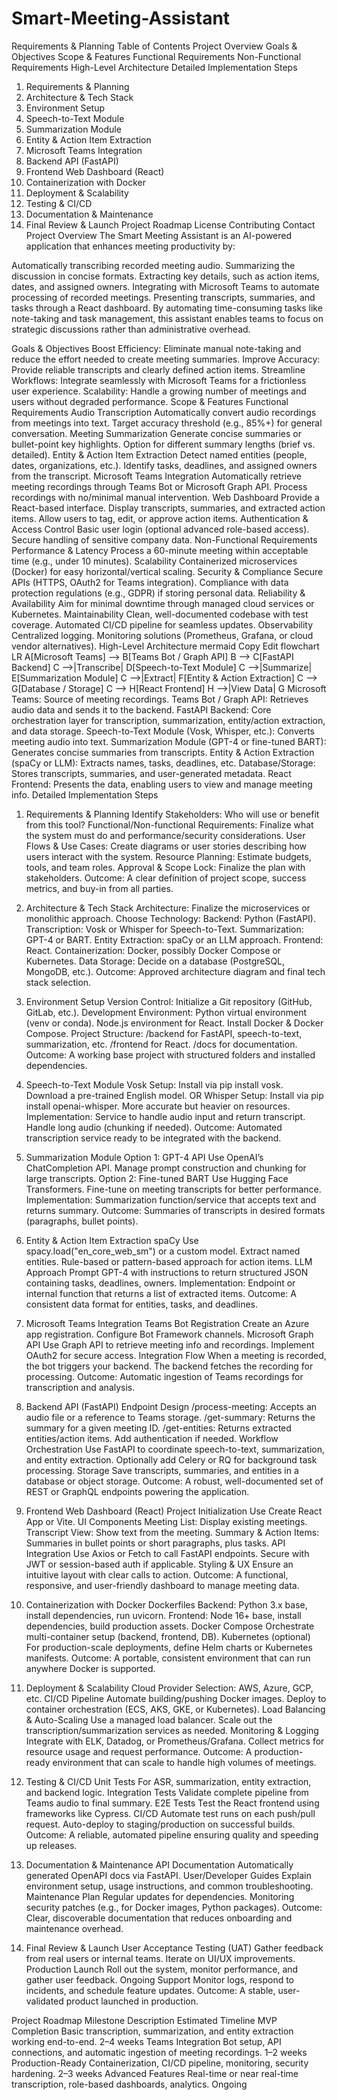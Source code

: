 # Smart-Meeting-Assistant
Requirements &amp; Planning
Table of Contents
Project Overview
Goals & Objectives
Scope & Features
Functional Requirements
Non-Functional Requirements
High-Level Architecture
Detailed Implementation Steps
1. Requirements & Planning
2. Architecture & Tech Stack
3. Environment Setup
4. Speech-to-Text Module
5. Summarization Module
6. Entity & Action Item Extraction
7. Microsoft Teams Integration
8. Backend API (FastAPI)
9. Frontend Web Dashboard (React)
10. Containerization with Docker
11. Deployment & Scalability
12. Testing & CI/CD
13. Documentation & Maintenance
14. Final Review & Launch
Project Roadmap
License
Contributing
Contact
Project Overview
The Smart Meeting Assistant is an AI-powered application that enhances meeting productivity by:

Automatically transcribing recorded meeting audio.
Summarizing the discussion in concise formats.
Extracting key details, such as action items, dates, and assigned owners.
Integrating with Microsoft Teams to automate processing of recorded meetings.
Presenting transcripts, summaries, and tasks through a React dashboard.
By automating time-consuming tasks like note-taking and task management, this assistant enables teams to focus on strategic discussions rather than administrative overhead.

Goals & Objectives
Boost Efficiency: Eliminate manual note-taking and reduce the effort needed to create meeting summaries.
Improve Accuracy: Provide reliable transcripts and clearly defined action items.
Streamline Workflows: Integrate seamlessly with Microsoft Teams for a frictionless user experience.
Scalability: Handle a growing number of meetings and users without degraded performance.
Scope & Features
Functional Requirements
Audio Transcription
Automatically convert audio recordings from meetings into text.
Target accuracy threshold (e.g., 85%+) for general conversation.
Meeting Summarization
Generate concise summaries or bullet-point key highlights.
Option for different summary lengths (brief vs. detailed).
Entity & Action Item Extraction
Detect named entities (people, dates, organizations, etc.).
Identify tasks, deadlines, and assigned owners from the transcript.
Microsoft Teams Integration
Automatically retrieve meeting recordings through Teams Bot or Microsoft Graph API.
Process recordings with no/minimal manual intervention.
Web Dashboard
Provide a React-based interface.
Display transcripts, summaries, and extracted action items.
Allow users to tag, edit, or approve action items.
Authentication & Access Control
Basic user login (optional advanced role-based access).
Secure handling of sensitive company data.
Non-Functional Requirements
Performance & Latency
Process a 60-minute meeting within acceptable time (e.g., under 10 minutes).
Scalability
Containerized microservices (Docker) for easy horizontal/vertical scaling.
Security & Compliance
Secure APIs (HTTPS, OAuth2 for Teams integration).
Compliance with data protection regulations (e.g., GDPR) if storing personal data.
Reliability & Availability
Aim for minimal downtime through managed cloud services or Kubernetes.
Maintainability
Clean, well-documented codebase with test coverage.
Automated CI/CD pipeline for seamless updates.
Observability
Centralized logging.
Monitoring solutions (Prometheus, Grafana, or cloud vendor alternatives).
High-Level Architecture
mermaid
Copy
Edit
flowchart LR
    A[Microsoft Teams] --> B[Teams Bot / Graph API]
    B --> C[FastAPI Backend]
    C -->|Transcribe| D[Speech-to-Text Module]
    C -->|Summarize| E[Summarization Module]
    C -->|Extract| F[Entity & Action Extraction]
    C --> G[Database / Storage]
    C --> H[React Frontend]
    H -->|View Data| G
Microsoft Teams: Source of meeting recordings.
Teams Bot / Graph API: Retrieves audio data and sends it to the backend.
FastAPI Backend: Core orchestration layer for transcription, summarization, entity/action extraction, and data storage.
Speech-to-Text Module (Vosk, Whisper, etc.): Converts meeting audio into text.
Summarization Module (GPT-4 or fine-tuned BART): Generates concise summaries from transcripts.
Entity & Action Extraction (spaCy or LLM): Extracts names, tasks, deadlines, etc.
Database/Storage: Stores transcripts, summaries, and user-generated metadata.
React Frontend: Presents the data, enabling users to view and manage meeting info.
Detailed Implementation Steps
1. Requirements & Planning
Identify Stakeholders: Who will use or benefit from this tool?
Functional/Non-functional Requirements: Finalize what the system must do and performance/security considerations.
User Flows & Use Cases: Create diagrams or user stories describing how users interact with the system.
Resource Planning: Estimate budgets, tools, and team roles.
Approval & Scope Lock: Finalize the plan with stakeholders.
Outcome: A clear definition of project scope, success metrics, and buy-in from all parties.

2. Architecture & Tech Stack
Architecture: Finalize the microservices or monolithic approach.
Choose Technology:
Backend: Python (FastAPI).
Transcription: Vosk or Whisper for Speech-to-Text.
Summarization: GPT-4 or BART.
Entity Extraction: spaCy or an LLM approach.
Frontend: React.
Containerization: Docker, possibly Docker Compose or Kubernetes.
Data Storage: Decide on a database (PostgreSQL, MongoDB, etc.).
Outcome: Approved architecture diagram and final tech stack selection.

3. Environment Setup
Version Control: Initialize a Git repository (GitHub, GitLab, etc.).
Development Environment:
Python virtual environment (venv or conda).
Node.js environment for React.
Install Docker & Docker Compose.
Project Structure:
/backend for FastAPI, speech-to-text, summarization, etc.
/frontend for React.
/docs for documentation.
Outcome: A working base project with structured folders and installed dependencies.

4. Speech-to-Text Module
Vosk Setup:
Install via pip install vosk.
Download a pre-trained English model.
OR Whisper Setup:
Install via pip install openai-whisper.
More accurate but heavier on resources.
Implementation:
Service to handle audio input and return transcript.
Handle long audio (chunking if needed).
Outcome: Automated transcription service ready to be integrated with the backend.

5. Summarization Module
Option 1: GPT-4 API
Use OpenAI’s ChatCompletion API.
Manage prompt construction and chunking for large transcripts.
Option 2: Fine-tuned BART
Use Hugging Face Transformers.
Fine-tune on meeting transcripts for better performance.
Implementation:
Summarization function/service that accepts text and returns summary.
Outcome: Summaries of transcripts in desired formats (paragraphs, bullet points).

6. Entity & Action Item Extraction
spaCy
Use spacy.load("en_core_web_sm") or a custom model.
Extract named entities.
Rule-based or pattern-based approach for action items.
LLM Approach
Prompt GPT-4 with instructions to return structured JSON containing tasks, deadlines, owners.
Implementation:
Endpoint or internal function that returns a list of extracted items.
Outcome: A consistent data format for entities, tasks, and deadlines.

7. Microsoft Teams Integration
Teams Bot Registration
Create an Azure app registration.
Configure Bot Framework channels.
Microsoft Graph API
Use Graph API to retrieve meeting info and recordings.
Implement OAuth2 for secure access.
Integration Flow
When a meeting is recorded, the bot triggers your backend.
The backend fetches the recording for processing.
Outcome: Automatic ingestion of Teams recordings for transcription and analysis.

8. Backend API (FastAPI)
Endpoint Design
/process-meeting: Accepts an audio file or a reference to Teams storage.
/get-summary: Returns the summary for a given meeting ID.
/get-entities: Returns extracted entities/action items.
Add authentication if needed.
Workflow Orchestration
Use FastAPI to coordinate speech-to-text, summarization, and entity extraction.
Optionally add Celery or RQ for background task processing.
Storage
Save transcripts, summaries, and entities in a database or object storage.
Outcome: A robust, well-documented set of REST or GraphQL endpoints powering the application.

9. Frontend Web Dashboard (React)
Project Initialization
Use Create React App or Vite.
UI Components
Meeting List: Display existing meetings.
Transcript View: Show text from the meeting.
Summary & Action Items: Summaries in bullet points or short paragraphs, plus tasks.
API Integration
Use Axios or Fetch to call FastAPI endpoints.
Secure with JWT or session-based auth if applicable.
Styling & UX
Ensure an intuitive layout with clear calls to action.
Outcome: A functional, responsive, and user-friendly dashboard to manage meeting data.

10. Containerization with Docker
Dockerfiles
Backend: Python 3.x base, install dependencies, run uvicorn.
Frontend: Node 16+ base, install dependencies, build production assets.
Docker Compose
Orchestrate multi-container setup (backend, frontend, DB).
Kubernetes (optional)
For production-scale deployments, define Helm charts or Kubernetes manifests.
Outcome: A portable, consistent environment that can run anywhere Docker is supported.

11. Deployment & Scalability
Cloud Provider Selection: AWS, Azure, GCP, etc.
CI/CD Pipeline
Automate building/pushing Docker images.
Deploy to container orchestration (ECS, AKS, GKE, or Kubernetes).
Load Balancing & Auto-Scaling
Use a managed load balancer.
Scale out the transcription/summarization services as needed.
Monitoring & Logging
Integrate with ELK, Datadog, or Prometheus/Grafana.
Collect metrics for resource usage and request performance.
Outcome: A production-ready environment that can scale to handle high volumes of meetings.

12. Testing & CI/CD
Unit Tests
For ASR, summarization, entity extraction, and backend logic.
Integration Tests
Validate complete pipeline from Teams audio to final summary.
E2E Tests
Test the React frontend using frameworks like Cypress.
CI/CD
Automate test runs on each push/pull request.
Auto-deploy to staging/production on successful builds.
Outcome: A reliable, automated pipeline ensuring quality and speeding up releases.

13. Documentation & Maintenance
API Documentation
Automatically generated OpenAPI docs via FastAPI.
User/Developer Guides
Explain environment setup, usage instructions, and common troubleshooting.
Maintenance Plan
Regular updates for dependencies.
Monitoring security patches (e.g., for Docker images, Python packages).
Outcome: Clear, discoverable documentation that reduces onboarding and maintenance overhead.

14. Final Review & Launch
User Acceptance Testing (UAT)
Gather feedback from real users or internal teams.
Iterate on UI/UX improvements.
Production Launch
Roll out the system, monitor performance, and gather user feedback.
Ongoing Support
Monitor logs, respond to incidents, and schedule feature updates.
Outcome: A stable, user-validated product launched in production.

Project Roadmap
Milestone	Description	Estimated Timeline
MVP Completion	Basic transcription, summarization, and entity extraction working end-to-end.	2–4 weeks
Teams Integration	Bot setup, API connections, and automatic ingestion of meeting recordings.	1–2 weeks
Production-Ready	Containerization, CI/CD pipeline, monitoring, security hardening.	2–3 weeks
Advanced Features	Real-time or near real-time transcription, role-based dashboards, analytics.	Ongoing
